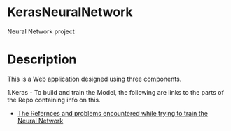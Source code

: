 # KerasNeuralNetwork
Neural Network project

Description
======
This is a Web application designed using three components.

 1.Keras - To build and train the Model, the following are links to the parts of the Repo containing info on this.
 
   * [The Refernces and problems encountered while trying to train the Neural Network](https://github.com/cormacmchale/KerasNeuralNetwork/issues/4)
